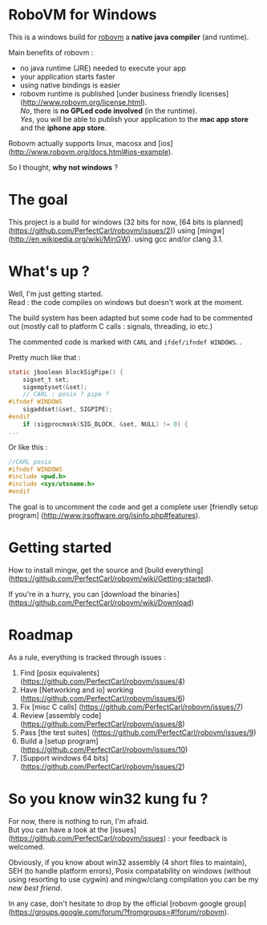 # RoboVM for Windows

This is a windows build for [robovm](http://www.robovm.org) a **native java compiler** (and runtime). 

Main benefits of robovm  :
  - no java runtime (JRE) needed to execute your app
  - your application starts faster
  - using native bindings is easier
  - robovm runtime is published [under business friendly licenses] (http://www.robovm.org/license.html).  
_No_, there is **no GPLed code involved** (in the runtime).   
_Yes_, you will be able to publish your application to the **mac app store** and the **iphone app store**.

Robovm actually supports linux, macosx and [ios] (http://www.robovm.org/docs.html#ios-example).

So I thought, **why not windows** ?   

# The goal
This project is a build for windows (32 bits for now, [64 bits is planned] (https://github.com/PerfectCarl/robovm/issues/2)) using [mingw] (http://en.wikipedia.org/wiki/MinGW).
using gcc and/or clang 3.1.

# What's up ?
Well, I'm just getting started.   
Read : the code compiles on windows but doesn't work at the moment. 

The build system has been adapted but some code had to be commented out (mostly call to platform C calls : signals, threading, io etc.)

The commented code is marked with `CARL` and `ifdef/ifndef WINDOWS`.
.

Pretty much like that :
````c
static jboolean blockSigPipe() {
    sigset_t set;
    sigemptyset(&set);
    // CARL : posix ? pipe ? 
#ifndef WINDOWS  
	sigaddset(&set, SIGPIPE);
#endif
    if (sigprocmask(SIG_BLOCK, &set, NULL) != 0) {
...
````

Or like this :
````c
//CARL posix
#ifndef WINDOWS
#include <pwd.h>
#include <sys/utsname.h>
#endif 
````
The goal is to uncomment the code and get a complete user [friendly setup program] (http://www.jrsoftware.org/isinfo.php#features).

# Getting started 
How to install mingw, get the source and [build everything] (https://github.com/PerfectCarl/robovm/wiki/Getting-started).

If you're in a hurry, you can [download the binaries] (https://github.com/PerfectCarl/robovm/wiki/Download)

# Roadmap
As a rule, everything is tracked through issues : 
  1. Find [posix equivalents] (https://github.com/PerfectCarl/robovm/issues/4)
  2. Have [Networking and io] working (https://github.com/PerfectCarl/robovm/issues/6)
  3. Fix [misc C calls] (https://github.com/PerfectCarl/robovm/issues/7) 
  4. Review [assembly code] (https://github.com/PerfectCarl/robovm/issues/8)
  5. Pass [the test suites] (https://github.com/PerfectCarl/robovm/issues/9)
  6. Build a [setup program] (https://github.com/PerfectCarl/robovm/issues/10)
  7. [Support windows 64 bits] (https://github.com/PerfectCarl/robovm/issues/2)

# So you know win32 kung fu ?
For now, there is nothing to run, I'm afraid.  
But you can have a look at the [issues] (https://github.com/PerfectCarl/robovm/issues) : your feedback is welcomed.

Obviously, if you know about win32 assembly (4 short files to maintain), SEH (to handle platform errors), Posix compatability on windows (without using resorting to use cygwin) and mingw/clang compilation you can be my *new best friend*.

In any case, don't hesitate to drop by the official [robovm google group] (https://groups.google.com/forum/?fromgroups=#!forum/robovm).
